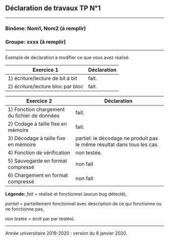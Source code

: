 ## Déclaration de travaux TP N°1
---
### Binôme: Nom1, Nom2 (à remplir)
### Groupe: xxxx (à remplir)
---
Exemple de déclaration à  modifier ce que vous avez réalisé.

| Exercice 1 | Déclaration
| ---|---
| 1) écriture/lecture de bit à bit | fait.
| 2) écriture/lecture bloc par bloc | fait.


| Exercice 2 | Déclaration
| ---|---
| 1) Fonction chargement du fichier de données  | fait.
| 2) Codage à taille fixe en mémoire | fait.
| 3) Décodage à taille fixe en mémoire | partiel: le décodage ne produit pas le même résultat dans tous les cas.
| 4) Fonction de vérification | non testée.
| 5) Sauvegarde en format compressé | non fait
| 6) Chargement en format compressé  | non fait

**Légende:**
*fait* = réalisé et fonctionnel (aucun bug détecté),

*partiel* = partiellement fonctionnel  avec description de ce qui fonctionne ou ne fonctionne pas,

*non testée* = écrit par par testée).

---
Année universitaire 2019-2020 : version du 8 janvier 2020.
